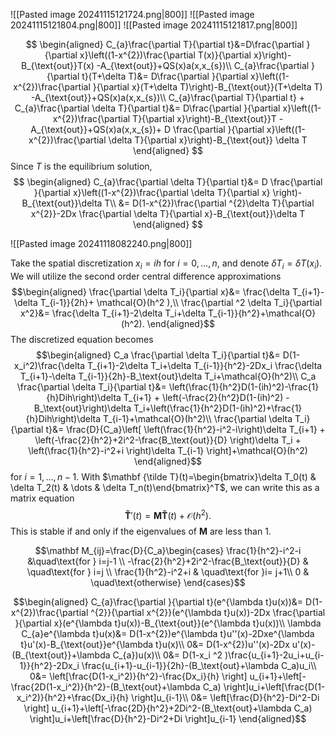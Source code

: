 ![[Pasted image 20241115121724.png|800]]
![[Pasted image 20241115121804.png|800]]
![[Pasted image 20241115121817.png|800]]


$$
\begin{aligned}
C_{a}\frac{\partial T}{\partial t}&=D\frac{\partial }{\partial x}\left((1-x^{2})\frac{\partial T(x)}{\partial x}\right)-B_{\text{out}}T(x) -A_{\text{out}}+QS(x)a(x,x_{s})\\
C_{a}\frac{\partial }{\partial t}(T+\delta T)&= D\frac{\partial }{\partial x}\left((1-x^{2})\frac{\partial }{\partial x}(T+\delta T)\right)-B_{\text{out}}(T+\delta T) -A_{\text{out}}+QS(x)a(x,x_{s})\\
C_{a}\frac{\partial T}{\partial t} + C_{a}\frac{\partial \delta T}{\partial t}&= D\frac{\partial }{\partial x}\left((1-x^{2})\frac{\partial T}{\partial x}\right)-B_{\text{out}}T -A_{\text{out}}+QS(x)a(x,x_{s})+ D \frac{\partial }{\partial x}\left((1-x^{2})\frac{\partial \delta T}{\partial x}\right)-B_{\text{out}} \delta T
\end{aligned}
$$
Since $T$ is the equilibrium solution,
$$
\begin{aligned}
C_{a}\frac{\partial \delta T}{\partial t}&= D \frac{\partial }{\partial x}\left((1-x^{2})\frac{\partial \delta T}{\partial x} \right)-B_{\text{out}}\delta T\\
&= D(1-x^{2})\frac{\partial ^{2}\delta T}{\partial x^{2}}-2Dx \frac{\partial \delta T}{\partial x}-B_{\text{out}}\delta T
\end{aligned}
$$


![[Pasted image 20241118082240.png|800]]


Take the spatial discretization $x_i=ih$ for $i=0,\dots, n$, and denote $\delta T_i=\delta T(x_i)$. We will utilize the second order central difference approximations
$$\begin{aligned}
\frac{\partial \delta T_i}{\partial x}&= \frac{\delta T_{i+1}-\delta T_{i-1}}{2h}+ \mathcal{O}(h^2 ),\\
\frac{\partial ^2 \delta T_i}{\partial x^2}&= \frac{\delta T_{i+1}-2\delta T_i+\delta T_{i-1}}{h^2}+\mathcal{O}(h^2).
\end{aligned}$$
The discretized equation becomes
$$\begin{aligned}
C_a \frac{\partial \delta T_i}{\partial t}&= D(1-x_i^2)\frac{\delta T_{i+1}-2\delta T_i+\delta T_{i-1}}{h^2}-2Dx_i \frac{\delta T_{i+1}-\delta T_{i-1}}{2h}-B_\text{out}\delta T_i+\mathcal{O}(h^2)\\
C_a \frac{\partial \delta T_i}{\partial t}&= \left(\frac{1}{h^2}D(1-(ih)^2)-\frac{1}{h}Dih\right)\delta T_{i+1} + \left(-\frac{2}{h^2}D(1-(ih)^2) -B_\text{out}\right)\delta T_i+\left(\frac{1}{h^2}D(1-(ih)^2)+\frac{1}{h}Dih\right)\delta T_{i-1}+\mathcal{O}(h^2)\\
\frac{\partial \delta T_i}{\partial t}&= \frac{D}{C_a}\left[ \left(\frac{1}{h^2}-i^2-i\right)\delta T_{i+1} + \left(-\frac{2}{h^2}+2i^2-\frac{B_\text{out}}{D} \right)\delta T_i + \left(\frac{1}{h^2}-i^2+i \right)\delta T_{i-1} \right]+\mathcal{O}(h^2)
\end{aligned}$$
for $i=1,\dots,n-1$. With $\mathbf {\tilde T}(t)=\begin{bmatrix}\delta T_0(t)  &  \delta T_2(t)  & \dots   &  \delta T_n(t)\end{bmatrix}^T$, we can write this as a matrix equation
$$\mathbf {\tilde T}'(t)=\mathbf M \mathbf {\tilde T}(t)+\mathcal{O}(h^2).$$
This is stable if and only if the eigenvalues of $\mathbf M$ are less than $1$.

$$\mathbf M_{ij}=\frac{D}{C_a}\begin{cases}
\frac{1}{h^2}-i^2-i &\quad\text{for } i=j-1 \\
-\frac{2}{h^2}+2i^2-\frac{B_\text{out}}{D} & \quad\text{for } i=j \\
\frac{1}{h^2}-i^2+i & \quad\text{for }i= j+1\\
0 & \quad\text{otherwise}
\end{cases}$$



$$\begin{aligned}
C_{a}\frac{\partial }{\partial t}(e^{\lambda t}u(x))&=  D(1-x^{2})\frac{\partial ^{2}}{\partial x^{2}}(e^{\lambda t}u(x))-2Dx \frac{\partial }{\partial x}(e^{\lambda t}u(x))-B_{\text{out}}(e^{\lambda t}u(x))\\
\lambda C_{a}e^{\lambda t}u(x)&= D(1-x^{2})e^{\lambda t}u''(x)-2Dxe^{\lambda t}u'(x)-B_{\text{out}}e^{\lambda t}u(x)\\
0&= D(1-x^{2})u''(x)-2Dx u'(x)-(B_{\text{out}}+\lambda C_{a})u(x)\\
0&= D(1-x_i ^2 )\frac{u_{i+1}-2u_i+u_{i-1}}{h^2}-2Dx_i \frac{u_{i+1}-u_{i-1}}{2h}-(B_\text{out}+\lambda C_a)u_i\\
0&= \left[\frac{D(1-x_i^2)}{h^2}-\frac{Dx_i}{h} \right] u_{i+1}+\left[-\frac{2D(1-x_i^2)}{h^2}-(B_\text{out}+\lambda C_a) \right]u_i+\left[\frac{D(1-x_i^2)}{h^2}+\frac{Dx_i}{h} \right]u_{i-1}\\
0&= \left[\frac{D}{h^2}-Di^2-Di \right] u_{i+1}+\left[-\frac{2D}{h^2}+2Di^2-(B_\text{out}+\lambda C_a) \right]u_i+\left[\frac{D}{h^2}-Di^2+Di \right]u_{i-1}
\end{aligned}$$